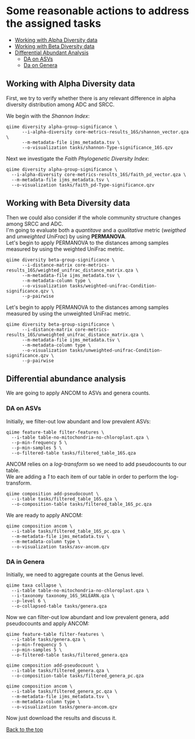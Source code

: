 Some reasonable actions to address the assigned tasks
=========
- [Working with Alpha Diversity data](#working-with-alpha-diversity-data)
- [Working with Beta Diversity data](#working-with-beta-diversity-data)
- [Differential Abundant Analysis](#differential-abundance-analysis)
  - [DA on ASVs](#da-on-asvs)
  - [Da on Genera](#da-in-genera)

## Working with Alpha Diversity data
First, we try to verify whether there is any relevant difference in alpha diversity distribution
among ADC and SRCC.  

We begin with the _Shannon Index_:  
```
qiime diversity alpha-group-significance \
      --i-alpha-diversity core-metrics-results_16S/shannon_vector.qza \
      --m-metadata-file ijms_metadata.tsv \
      --o-visualization tasks/shannon-Type-significance_16S.qzv
```
Next we investigate the _Faith Phylogenetic Diversity Index_:
```
qiime diversity alpha-group-significance \
  --i-alpha-diversity core-metrics-results_16S/faith_pd_vector.qza \
  --m-metadata-file ijms_metadata.tsv \
  --o-visualization tasks/faith_pd-Type-significance.qzv
```

## Working with Beta Diversity data
Then we could also consider if the whole community structure changes among SRCC and ADC.  
I'm going to evaluate both a _quantitave_ and a _qualitative_ metric (_weigthed_ and _unweighted UniFrac_) by using **PERMANOVA**.  
Let's begin to apply PERMANOVA to the distances among samples measured by using the weighted UniFrac metric.  
```
qiime diversity beta-group-significance \
      --i-distance-matrix core-metrics-results_16S/weighted_unifrac_distance_matrix.qza \
      --m-metadata-file ijms_metadata.tsv \
      --m-metadata-column type \
      --o-visualization tasks/weighted-unifrac-Condition-significance.qzv \
      --p-pairwise
```
Let's begin to apply PERMANOVA to the distances among samples measured by using the unweighted UniFrac metric.  
```
qiime diversity beta-group-significance \
      --i-distance-matrix core-metrics-results_16S/unweighted_unifrac_distance_matrix.qza \
      --m-metadata-file ijms_metadata.tsv \
      --m-metadata-column type \
      --o-visualization tasks/unweighted-unifrac-Condition-significance.qzv \
      --p-pairwise
```

## Differential abundance analysis
We are going to apply ANCOM to ASVs and genera counts.  

### DA on ASVs
Initially, we filter-out low abundant and low prevalent ASVs:  
```
qiime feature-table filter-features \
  --i-table table-no-mitochondria-no-chloroplast.qza \
  --p-min-frequency 5 \
  --p-min-samples 5 \
  --o-filtered-table tasks/filtered_table_16S.qza
```

ANCOM relies on a _log-transform_ so we need to add pseudocounts to our table.  
We are adding a *1* to each item of our table in order to perform the log-transform.  

```
qiime composition add-pseudocount \
  --i-table tasks/filtered_table_16S.qza \
  --o-composition-table tasks/filtered_table_16S_pc.qza
```

We are ready to apply ANCOM:

```
qiime composition ancom \
  --i-table tasks/filtered_table_16S_pc.qza \
  --m-metadata-file ijms_metadata.tsv \
  --m-metadata-column type \
  --o-visualization tasks/asv-ancom.qzv
```


### DA in Genera
Initially, we need to aggregate counts at the Genus level.  
```
qiime taxa collapse \
  --i-table table-no-mitochondria-no-chloroplast.qza \
  --i-taxonomy taxonomy_16S_SKLEARN.qza \
  --p-level 6 \
  --o-collapsed-table tasks/genera.qza
```
Now we can filter-out low abundant and low prevalent genera, add pseudocounts and apply ANCOM:  
```
qiime feature-table filter-features \
  --i-table tasks/genera.qza \
  --p-min-frequency 5 \
  --p-min-samples 5 \
  --o-filtered-table tasks/filtered_genera.qza
```

```
qiime composition add-pseudocount \
  --i-table tasks/filtered_genera.qza \
  --o-composition-table tasks/filtered_genera_pc.qza
```

```
qiime composition ancom \
  --i-table tasks/filtered_genera_pc.qza \
  --m-metadata-file ijms_metadata.tsv \
  --m-metadata-column type \
  --o-visualization tasks/genera-ancom.qzv
```


Now just download the results and discuss it.  

[Back to the top](../README.md) 